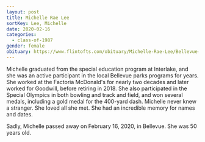 ```yaml
---
layout: post
title: Michelle Rae Lee
sortKey: Lee, Michelle
date: 2020-02-16
categories:
  - class-of-1987
gender: female
obituary: https://www.flintofts.com/obituary/Michelle-Rae-Lee/Bellevue-Washington/1869784
---
```

Michelle graduated from the special education program at Interlake, and she was an active participant in the local Bellevue parks programs for years. She worked at the Factoria McDonald's for nearly two decades and later worked for Goodwill, before retiring in 2018. She also participated in the Special Olympics in both bowling and track and field, and won several medals, including a gold medal for the 400-yard dash. Michelle never knew a stranger. She loved all she met. She had an incredible memory for names and dates. 

Sadly, Michelle passed away on February 16, 2020, in Bellevue. She was 50 years old.